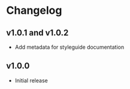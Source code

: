 # Changelog

## v1.0.1 and v1.0.2

* Add metadata for styleguide documentation

## v1.0.0

* Initial release
